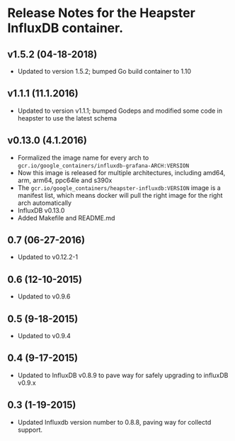 # Release Notes for the Heapster InfluxDB container.

## v1.5.2 (04-18-2018)
- Updated to version 1.5.2; bumped Go build container to 1.10

## v1.1.1 (11.1.2016)
- Updated to version v1.1.1; bumped Godeps and modified some code in heapster to use the latest schema

## v0.13.0 (4.1.2016)
- Formalized the image name for every arch to `gcr.io/google_containers/influxdb-grafana-ARCH:VERSION`
- Now this image is released for multiple architectures, including amd64, arm, arm64, ppc64le and s390x
- The `gcr.io/google_containers/heapster-influxdb:VERSION` image is a manifest list, which means docker will pull the right image for the right arch automatically
- InfluxDB v0.13.0
- Added Makefile and README.md

## 0.7 (06-27-2016)
- Updated to v0.12.2-1

## 0.6 (12-10-2015)
- Updated to v0.9.6

## 0.5 (9-18-2015)
- Updated to v0.9.4

## 0.4 (9-17-2015)
- Updated to InfluxDB v0.8.9 to pave way for safely upgrading to influxDB v0.9.x

## 0.3 (1-19-2015)
- Updated Influxdb version number to 0.8.8, paving way for collectd support.
